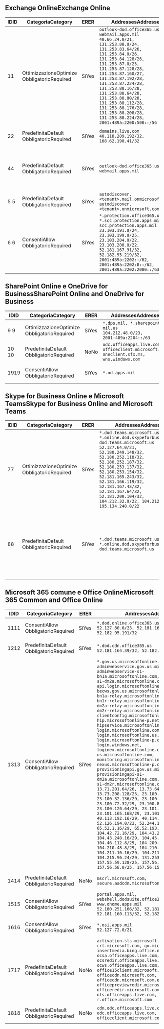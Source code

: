 <!--THIS FILE IS AUTOMATICALLY GENERATED. MANUAL CHANGES WILL BE OVERWRITTEN.-->
<!--Please contact the Office 365 Endpoints team with any questions.-->
<!--USGovDoD endpoints version 2018102900-->
<!--File generated 2018-10-29 14:00:29.5435-->

## <a name="exchange-online"></a><span data-ttu-id="ff6b9-101">Exchange Online</span><span class="sxs-lookup"><span data-stu-id="ff6b9-101">Exchange Online</span></span>

<span data-ttu-id="ff6b9-102">ID</span><span class="sxs-lookup"><span data-stu-id="ff6b9-102">ID</span></span> | <span data-ttu-id="ff6b9-103">Categoria</span><span class="sxs-lookup"><span data-stu-id="ff6b9-103">Category</span></span> | <span data-ttu-id="ff6b9-104">ER</span><span class="sxs-lookup"><span data-stu-id="ff6b9-104">ER</span></span> | <span data-ttu-id="ff6b9-105">Addresses</span><span class="sxs-lookup"><span data-stu-id="ff6b9-105">Addresses</span></span> | <span data-ttu-id="ff6b9-106">Porte</span><span class="sxs-lookup"><span data-stu-id="ff6b9-106">Ports</span></span>
-- | -------------------- | --- | ---------------------------------------------------------------------------------------------------------------------------------------------------------------------------------------------------------------------------------------------------------------------------------------------------------------------------------------------------------------------------------------------- | -------------------------------
<span data-ttu-id="ff6b9-107">1</span><span class="sxs-lookup"><span data-stu-id="ff6b9-107">1</span></span> | <span data-ttu-id="ff6b9-108">Ottimizzazione</span><span class="sxs-lookup"><span data-stu-id="ff6b9-108">Optimize</span></span><BR><span data-ttu-id="ff6b9-109">Obbligatorio</span><span class="sxs-lookup"><span data-stu-id="ff6b9-109">Required</span></span> | <span data-ttu-id="ff6b9-110">Sì</span><span class="sxs-lookup"><span data-stu-id="ff6b9-110">Yes</span></span> | `outlook-dod.office365.us, webmail.apps.mil`<BR>`40.66.24.0/21, 131.253.80.0/24, 131.253.83.64/26, 131.253.84.0/26, 131.253.84.128/26, 131.253.87.0/25, 131.253.87.128/28, 131.253.87.160/27, 131.253.87.192/28, 131.253.87.224/28, 131.253.88.16/28, 131.253.88.64/28, 131.253.88.80/28, 131.253.88.112/28, 131.253.88.176/28, 131.253.88.208/28, 131.253.88.224/28, 2001:489a:2200:500::/56` | <span data-ttu-id="ff6b9-111">**TCP:** 443, 80</span><span class="sxs-lookup"><span data-stu-id="ff6b9-111">**TCP:** 443, 80</span></span>
<span data-ttu-id="ff6b9-112">2</span><span class="sxs-lookup"><span data-stu-id="ff6b9-112">2</span></span> | <span data-ttu-id="ff6b9-113">Predefinita</span><span class="sxs-lookup"><span data-stu-id="ff6b9-113">Default</span></span><BR><span data-ttu-id="ff6b9-114">Obbligatorio</span><span class="sxs-lookup"><span data-stu-id="ff6b9-114">Required</span></span> | <span data-ttu-id="ff6b9-115">Sì</span><span class="sxs-lookup"><span data-stu-id="ff6b9-115">Yes</span></span> | `domains.live.com`<BR>`40.118.209.192/32, 168.62.190.41/32` | <span data-ttu-id="ff6b9-116">**TCP:** 443, 80</span><span class="sxs-lookup"><span data-stu-id="ff6b9-116">**TCP:** 443, 80</span></span>
<span data-ttu-id="ff6b9-117">4</span><span class="sxs-lookup"><span data-stu-id="ff6b9-117">4</span></span> | <span data-ttu-id="ff6b9-118">Predefinita</span><span class="sxs-lookup"><span data-stu-id="ff6b9-118">Default</span></span><BR><span data-ttu-id="ff6b9-119">Obbligatorio</span><span class="sxs-lookup"><span data-stu-id="ff6b9-119">Required</span></span> | <span data-ttu-id="ff6b9-120">Sì</span><span class="sxs-lookup"><span data-stu-id="ff6b9-120">Yes</span></span> | `outlook-dod.office365.us, webmail.apps.mil` | <span data-ttu-id="ff6b9-121">**TCP:** 143, 25, 587, 993, 995</span><span class="sxs-lookup"><span data-stu-id="ff6b9-121">**TCP:** 143, 25, 587, 993, 995</span></span>
<span data-ttu-id="ff6b9-122">5 </span><span class="sxs-lookup"><span data-stu-id="ff6b9-122">5</span></span> | <span data-ttu-id="ff6b9-123">Predefinita</span><span class="sxs-lookup"><span data-stu-id="ff6b9-123">Default</span></span><BR><span data-ttu-id="ff6b9-124">Obbligatorio</span><span class="sxs-lookup"><span data-stu-id="ff6b9-124">Required</span></span> | <span data-ttu-id="ff6b9-125">Sì</span><span class="sxs-lookup"><span data-stu-id="ff6b9-125">Yes</span></span> | `autodiscover.<tenant>.mail.onmicrosoft.com, autodiscover.<tenant>.onmicrosoft.com` | <span data-ttu-id="ff6b9-126">**TCP:** 443, 80</span><span class="sxs-lookup"><span data-stu-id="ff6b9-126">**TCP:** 443, 80</span></span>
<span data-ttu-id="ff6b9-127">6 </span><span class="sxs-lookup"><span data-stu-id="ff6b9-127">6</span></span> | <span data-ttu-id="ff6b9-128">Consenti</span><span class="sxs-lookup"><span data-stu-id="ff6b9-128">Allow</span></span><BR><span data-ttu-id="ff6b9-129">Obbligatorio</span><span class="sxs-lookup"><span data-stu-id="ff6b9-129">Required</span></span> | <span data-ttu-id="ff6b9-130">Sì</span><span class="sxs-lookup"><span data-stu-id="ff6b9-130">Yes</span></span> | `*.protection.office365.us, *.scc.protection.apps.mil, scc.protection.apps.mil`<BR>`23.103.191.0/24, 23.103.199.0/25, 23.103.204.0/22, 23.103.208.0/22, 52.181.167.91/32, 52.182.95.219/32, 2001:489a:2202::/62, 2001:489a:2202:8::/62, 2001:489a:2202:2000::/63` | <span data-ttu-id="ff6b9-131">**TCP:** 25, 443</span><span class="sxs-lookup"><span data-stu-id="ff6b9-131">**TCP:** 25, 443</span></span>

## <a name="sharepoint-online-and-onedrive-for-business"></a><span data-ttu-id="ff6b9-132">SharePoint Online e OneDrive for Business</span><span class="sxs-lookup"><span data-stu-id="ff6b9-132">SharePoint Online and OneDrive for Business</span></span>

<span data-ttu-id="ff6b9-133">ID</span><span class="sxs-lookup"><span data-stu-id="ff6b9-133">ID</span></span> | <span data-ttu-id="ff6b9-134">Categoria</span><span class="sxs-lookup"><span data-stu-id="ff6b9-134">Category</span></span> | <span data-ttu-id="ff6b9-135">ER</span><span class="sxs-lookup"><span data-stu-id="ff6b9-135">ER</span></span> | <span data-ttu-id="ff6b9-136">Addresses</span><span class="sxs-lookup"><span data-stu-id="ff6b9-136">Addresses</span></span> | <span data-ttu-id="ff6b9-137">Porte</span><span class="sxs-lookup"><span data-stu-id="ff6b9-137">Ports</span></span>
-- | -------------------- | --- | ---------------------------------------------------------------------------------------- | ----------------
<span data-ttu-id="ff6b9-138">9 </span><span class="sxs-lookup"><span data-stu-id="ff6b9-138">9</span></span> | <span data-ttu-id="ff6b9-139">Ottimizzazione</span><span class="sxs-lookup"><span data-stu-id="ff6b9-139">Optimize</span></span><BR><span data-ttu-id="ff6b9-140">Obbligatorio</span><span class="sxs-lookup"><span data-stu-id="ff6b9-140">Required</span></span> | <span data-ttu-id="ff6b9-141">Sì</span><span class="sxs-lookup"><span data-stu-id="ff6b9-141">Yes</span></span> | `*.dps.mil, *.sharepoint-mil.us`<BR>`104.212.48.0/23, 2001:489a:2204::/63` | <span data-ttu-id="ff6b9-142">**TCP:** 443, 80</span><span class="sxs-lookup"><span data-stu-id="ff6b9-142">**TCP:** 443, 80</span></span>
<span data-ttu-id="ff6b9-143">10  </span><span class="sxs-lookup"><span data-stu-id="ff6b9-143">10</span></span> | <span data-ttu-id="ff6b9-144">Predefinita</span><span class="sxs-lookup"><span data-stu-id="ff6b9-144">Default</span></span><BR><span data-ttu-id="ff6b9-145">Obbligatorio</span><span class="sxs-lookup"><span data-stu-id="ff6b9-145">Required</span></span> | <span data-ttu-id="ff6b9-146">No</span><span class="sxs-lookup"><span data-stu-id="ff6b9-146">No</span></span> | `odc.officeapps.live.com, officeclient.microsoft.com, oneclient.sfx.ms, wns.windows.com` | <span data-ttu-id="ff6b9-147">**TCP:** 443, 80</span><span class="sxs-lookup"><span data-stu-id="ff6b9-147">**TCP:** 443, 80</span></span>
<span data-ttu-id="ff6b9-148">19</span><span class="sxs-lookup"><span data-stu-id="ff6b9-148">19</span></span> | <span data-ttu-id="ff6b9-149">Consenti</span><span class="sxs-lookup"><span data-stu-id="ff6b9-149">Allow</span></span><BR><span data-ttu-id="ff6b9-150">Obbligatorio</span><span class="sxs-lookup"><span data-stu-id="ff6b9-150">Required</span></span> | <span data-ttu-id="ff6b9-151">Sì</span><span class="sxs-lookup"><span data-stu-id="ff6b9-151">Yes</span></span> | `*.od.apps.mil` | <span data-ttu-id="ff6b9-152">**TCP:** 443, 80</span><span class="sxs-lookup"><span data-stu-id="ff6b9-152">**TCP:** 443, 80</span></span>

## <a name="skype-for-business-online-and-microsoft-teams"></a><span data-ttu-id="ff6b9-153">Skype for Business Online e Microsoft Teams</span><span class="sxs-lookup"><span data-stu-id="ff6b9-153">Skype for Business Online and Microsoft Teams</span></span>

<span data-ttu-id="ff6b9-154">ID</span><span class="sxs-lookup"><span data-stu-id="ff6b9-154">ID</span></span> | <span data-ttu-id="ff6b9-155">Categoria</span><span class="sxs-lookup"><span data-stu-id="ff6b9-155">Category</span></span> | <span data-ttu-id="ff6b9-156">ER</span><span class="sxs-lookup"><span data-stu-id="ff6b9-156">ER</span></span> | <span data-ttu-id="ff6b9-157">Addresses</span><span class="sxs-lookup"><span data-stu-id="ff6b9-157">Addresses</span></span> | <span data-ttu-id="ff6b9-158">Porte</span><span class="sxs-lookup"><span data-stu-id="ff6b9-158">Ports</span></span>
-- | -------------------- | --- | -------------------------------------------------------------------------------------------------------------------------------------------------------------------------------------------------------------------------------------------------------------------------------------------------------------------------------------------------------- | --------------------------------------------------
<span data-ttu-id="ff6b9-159">7</span><span class="sxs-lookup"><span data-stu-id="ff6b9-159">7</span></span> | <span data-ttu-id="ff6b9-160">Ottimizzazione</span><span class="sxs-lookup"><span data-stu-id="ff6b9-160">Optimize</span></span><BR><span data-ttu-id="ff6b9-161">Obbligatorio</span><span class="sxs-lookup"><span data-stu-id="ff6b9-161">Required</span></span> | <span data-ttu-id="ff6b9-162">Sì</span><span class="sxs-lookup"><span data-stu-id="ff6b9-162">Yes</span></span> | `*.dod.teams.microsoft.us, *.online.dod.skypeforbusiness.us, dod.teams.microsoft.us`<BR>`52.127.64.0/21, 52.180.249.148/32, 52.180.252.118/32, 52.180.252.187/32, 52.180.253.137/32, 52.180.253.154/32, 52.181.165.243/32, 52.181.166.119/32, 52.181.167.43/32, 52.181.167.64/32, 52.181.200.104/32, 104.212.32.0/22, 104.212.60.0/23, 195.134.240.0/22` | <span data-ttu-id="ff6b9-163">**TCP:** 443</span><span class="sxs-lookup"><span data-stu-id="ff6b9-163">**TCP:** 443</span></span><BR><span data-ttu-id="ff6b9-164">**UDP:** 3478, 3479, 3480, 3481</span><span class="sxs-lookup"><span data-stu-id="ff6b9-164">**UDP:** 3478, 3479, 3480, 3481</span></span>
<span data-ttu-id="ff6b9-165">8</span><span class="sxs-lookup"><span data-stu-id="ff6b9-165">8</span></span> | <span data-ttu-id="ff6b9-166">Predefinita</span><span class="sxs-lookup"><span data-stu-id="ff6b9-166">Default</span></span><BR><span data-ttu-id="ff6b9-167">Obbligatorio</span><span class="sxs-lookup"><span data-stu-id="ff6b9-167">Required</span></span> | <span data-ttu-id="ff6b9-168">Sì</span><span class="sxs-lookup"><span data-stu-id="ff6b9-168">Yes</span></span> | `*.dod.teams.microsoft.us, *.online.dod.skypeforbusiness.us, dod.teams.microsoft.us` | <span data-ttu-id="ff6b9-169">**TCP:** 5061, 50000-59999</span><span class="sxs-lookup"><span data-stu-id="ff6b9-169">**TCP:** 5061, 50000-59999</span></span><BR><span data-ttu-id="ff6b9-170">**UDP:** 50000-59999</span><span class="sxs-lookup"><span data-stu-id="ff6b9-170">**UDP:** 50000-59999</span></span>

## <a name="microsoft-365-common-and-office-online"></a><span data-ttu-id="ff6b9-171">Microsoft 365 comune e Office Online</span><span class="sxs-lookup"><span data-stu-id="ff6b9-171">Microsoft 365 Common and Office Online</span></span>

<span data-ttu-id="ff6b9-172">ID</span><span class="sxs-lookup"><span data-stu-id="ff6b9-172">ID</span></span> | <span data-ttu-id="ff6b9-173">Categoria</span><span class="sxs-lookup"><span data-stu-id="ff6b9-173">Category</span></span> | <span data-ttu-id="ff6b9-174">ER</span><span class="sxs-lookup"><span data-stu-id="ff6b9-174">ER</span></span> | <span data-ttu-id="ff6b9-175">Addresses</span><span class="sxs-lookup"><span data-stu-id="ff6b9-175">Addresses</span></span> | <span data-ttu-id="ff6b9-176">Porte</span><span class="sxs-lookup"><span data-stu-id="ff6b9-176">Ports</span></span>
-- | ------------------- | --- | ---------------------------------------------------------------------------------------------------------------------------------------------------------------------------------------------------------------------------------------------------------------------------------------------------------------------------------------------------------------------------------------------------------------------------------------------------------------------------------------------------------------------------------------------------------------------------------------------------------------------------------------------------------------------------------------------------------------------------------------------------------------------------------------------------------------------------------------------------------------------------------------------------------------------------------------------------------------------------------------------------------------------------------------------------------------------------------------------------------------------------------------------------------------------------------------------------------------------------------------------------------------------------------------------------------------------------------------------------------------------------------------------------------------------------------------------------------------------------------------------------- | ----------------
<span data-ttu-id="ff6b9-177">11</span><span class="sxs-lookup"><span data-stu-id="ff6b9-177">11</span></span> | <span data-ttu-id="ff6b9-178">Consenti</span><span class="sxs-lookup"><span data-stu-id="ff6b9-178">Allow</span></span><BR><span data-ttu-id="ff6b9-179">Obbligatorio</span><span class="sxs-lookup"><span data-stu-id="ff6b9-179">Required</span></span> | <span data-ttu-id="ff6b9-180">Sì</span><span class="sxs-lookup"><span data-stu-id="ff6b9-180">Yes</span></span> | `*.dod.online.office365.us`<BR>`52.127.80.0/23, 52.181.164.39/32, 52.182.95.191/32` | <span data-ttu-id="ff6b9-181">**TCP:** 443</span><span class="sxs-lookup"><span data-stu-id="ff6b9-181">**TCP:** 443</span></span>
<span data-ttu-id="ff6b9-182">12</span><span class="sxs-lookup"><span data-stu-id="ff6b9-182">12</span></span> | <span data-ttu-id="ff6b9-183">Predefinita</span><span class="sxs-lookup"><span data-stu-id="ff6b9-183">Default</span></span><BR><span data-ttu-id="ff6b9-184">Obbligatorio</span><span class="sxs-lookup"><span data-stu-id="ff6b9-184">Required</span></span> | <span data-ttu-id="ff6b9-185">Sì</span><span class="sxs-lookup"><span data-stu-id="ff6b9-185">Yes</span></span> | `*.dod.cdn.office365.us`<BR>`52.181.164.39/32, 52.182.95.191/32` | <span data-ttu-id="ff6b9-186">**TCP:** 443</span><span class="sxs-lookup"><span data-stu-id="ff6b9-186">**TCP:** 443</span></span>
<span data-ttu-id="ff6b9-187">13</span><span class="sxs-lookup"><span data-stu-id="ff6b9-187">13</span></span> | <span data-ttu-id="ff6b9-188">Consenti</span><span class="sxs-lookup"><span data-stu-id="ff6b9-188">Allow</span></span><BR><span data-ttu-id="ff6b9-189">Obbligatorio</span><span class="sxs-lookup"><span data-stu-id="ff6b9-189">Required</span></span> | <span data-ttu-id="ff6b9-190">Sì</span><span class="sxs-lookup"><span data-stu-id="ff6b9-190">Yes</span></span> | `*.gov.us.microsoftonline.com, adminwebservice.gov.us.microsoftonline.com, adminwebservice-s1-bn1a.microsoftonline.com, adminwebservice-s1-dm2a.microsoftonline.com, api.login.microsoftonline.com, becws.gov.us.microsoftonline.com, bws-s1-bn1a-relay.microsoftonline.com, bws-s1-bn1r-relay.microsoftonline.com, bws-s1-dm2a-relay.microsoftonline.com, bws-s1-dm2r-relay.microsoftonline.com, clientconfig.microsoftonline-p.net, hip.microsoftonline-p.net, hipservice.microsoftonline.com, login.microsoftonline.com, login.microsoftonline.us, login.microsoftonline-p.com, login.windows.net, loginex.microsoftonline.com, login-us.microsoftonline.com, monitoring.microsoftonline-p.com, nexus.microsoftonline-p.com, provisioningapi.gov.us.microsoftonline.com, provisioningapi-s1-dm2a.microsoftonline.com, provisioningapi-s1-dm2r.microsoftonline.com`<BR>`13.71.201.64/26, 13.73.64.64/26, 13.73.208.128/25, 23.100.16.168/29, 23.100.32.136/29, 23.100.64.24/29, 23.100.72.32/29, 23.100.80.64/29, 23.100.120.64/29, 23.101.144.136/29, 23.101.165.168/29, 23.101.181.128/29, 40.113.192.16/29, 40.114.120.16/29, 52.126.194.0/23, 52.244.120.128/25, 65.52.1.16/29, 65.52.193.136/29, 104.42.72.16/29, 104.43.208.16/29, 104.43.240.16/29, 104.45.208.104/29, 104.46.112.8/29, 104.209.144.16/29, 104.210.48.8/29, 104.210.208.16/29, 104.211.16.16/29, 104.211.48.16/29, 104.215.96.24/29, 131.253.120.0/24, 157.55.59.128/25, 157.56.53.128/25, 157.56.58.0/25, 157.56.151.0/25` | <span data-ttu-id="ff6b9-191">**TCP:** 443</span><span class="sxs-lookup"><span data-stu-id="ff6b9-191">**TCP:** 443</span></span>
<span data-ttu-id="ff6b9-192">14</span><span class="sxs-lookup"><span data-stu-id="ff6b9-192">14</span></span> | <span data-ttu-id="ff6b9-193">Predefinita</span><span class="sxs-lookup"><span data-stu-id="ff6b9-193">Default</span></span><BR><span data-ttu-id="ff6b9-194">Obbligatorio</span><span class="sxs-lookup"><span data-stu-id="ff6b9-194">Required</span></span> | <span data-ttu-id="ff6b9-195">No</span><span class="sxs-lookup"><span data-stu-id="ff6b9-195">No</span></span> | `mscrl.microsoft.com, secure.aadcdn.microsoftonline-p.com` | <span data-ttu-id="ff6b9-196">**TCP:** 443</span><span class="sxs-lookup"><span data-stu-id="ff6b9-196">**TCP:** 443</span></span>
<span data-ttu-id="ff6b9-197">15</span><span class="sxs-lookup"><span data-stu-id="ff6b9-197">15</span></span> | <span data-ttu-id="ff6b9-198">Consenti</span><span class="sxs-lookup"><span data-stu-id="ff6b9-198">Allow</span></span><BR><span data-ttu-id="ff6b9-199">Obbligatorio</span><span class="sxs-lookup"><span data-stu-id="ff6b9-199">Required</span></span> | <span data-ttu-id="ff6b9-200">Sì</span><span class="sxs-lookup"><span data-stu-id="ff6b9-200">Yes</span></span> | `portal.apps.mil, webshell.dodsuite.office365.us, www.ohome.apps.mil`<BR>`52.180.251.166/32, 52.181.160.19/32, 52.181.160.113/32, 52.182.92.132/32` | <span data-ttu-id="ff6b9-201">**TCP:** 443</span><span class="sxs-lookup"><span data-stu-id="ff6b9-201">**TCP:** 443</span></span>
<span data-ttu-id="ff6b9-202">16</span><span class="sxs-lookup"><span data-stu-id="ff6b9-202">16</span></span> | <span data-ttu-id="ff6b9-203">Consenti</span><span class="sxs-lookup"><span data-stu-id="ff6b9-203">Allow</span></span><BR><span data-ttu-id="ff6b9-204">Obbligatorio</span><span class="sxs-lookup"><span data-stu-id="ff6b9-204">Required</span></span> | <span data-ttu-id="ff6b9-205">Sì</span><span class="sxs-lookup"><span data-stu-id="ff6b9-205">Yes</span></span> | `*.osi.apps.mil`<BR>`52.127.72.0/21` | <span data-ttu-id="ff6b9-206">**TCP:** 443</span><span class="sxs-lookup"><span data-stu-id="ff6b9-206">**TCP:** 443</span></span>
<span data-ttu-id="ff6b9-207">17</span><span class="sxs-lookup"><span data-stu-id="ff6b9-207">17</span></span> | <span data-ttu-id="ff6b9-208">Predefinita</span><span class="sxs-lookup"><span data-stu-id="ff6b9-208">Default</span></span><BR><span data-ttu-id="ff6b9-209">Obbligatorio</span><span class="sxs-lookup"><span data-stu-id="ff6b9-209">Required</span></span> | <span data-ttu-id="ff6b9-210">No</span><span class="sxs-lookup"><span data-stu-id="ff6b9-210">No</span></span> | `activation.sls.microsoft.com, crl.microsoft.com, go.microsoft.com, insertmedia.bing.office.net, ocsa.officeapps.live.com, ocsredir.officeapps.live.com, ocws.officeapps.live.com, office15client.microsoft.com, officecdn.microsoft.com, officecdn.microsoft.com.edgesuite.net, officepreviewredir.microsoft.com, officeredir.microsoft.com, ols.officeapps.live.com, r.office.microsoft.com` | <span data-ttu-id="ff6b9-211">**TCP:** 443, 80</span><span class="sxs-lookup"><span data-stu-id="ff6b9-211">**TCP:** 443, 80</span></span>
<span data-ttu-id="ff6b9-212">18</span><span class="sxs-lookup"><span data-stu-id="ff6b9-212">18</span></span> | <span data-ttu-id="ff6b9-213">Predefinita</span><span class="sxs-lookup"><span data-stu-id="ff6b9-213">Default</span></span><BR><span data-ttu-id="ff6b9-214">Obbligatorio</span><span class="sxs-lookup"><span data-stu-id="ff6b9-214">Required</span></span> | <span data-ttu-id="ff6b9-215">No</span><span class="sxs-lookup"><span data-stu-id="ff6b9-215">No</span></span> | `cdn.odc.officeapps.live.com, odc.officeapps.live.com, officeclient.microsoft.com` | <span data-ttu-id="ff6b9-216">**TCP:** 443, 80</span><span class="sxs-lookup"><span data-stu-id="ff6b9-216">**TCP:** 443, 80</span></span>
